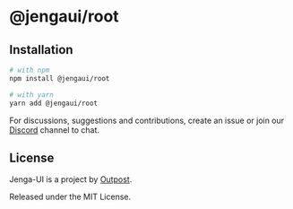 # @jengaui/root

## Installation

```sh
# with npm
npm install @jengaui/root

# with yarn
yarn add @jengaui/root
```

For discussions, suggestions and contributions, create an issue or join our [Discord](https://discord.gg/sHnHPnAPZj) channel to chat.

## License

Jenga-UI is a project by [Outpost](https://outpost.run).

Released under the MIT License.
